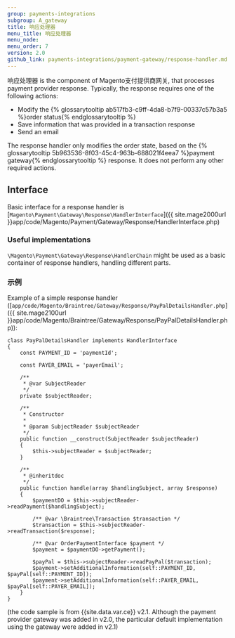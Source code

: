 ```yaml
---
group: payments-integrations
subgroup: A_gateway
title: 响应处理器
menu_title: 响应处理器
menu_node: 
menu_order: 7
version: 2.0
github_link: payments-integrations/payment-gateway/response-handler.md
---
```


响应处理器 is the component of Magento支付提供商网关, that processes payment provider response. Typically, the response requires one of the following actions:

- Modify the {% glossarytooltip ab517fb3-c9ff-4da8-b7f9-00337c57b3a5 %}order status{% endglossarytooltip %}
- Save information that was provided in a transaction response
- Send an email

The response handler only modifies the order state, based on the {% glossarytooltip 5b963536-8f03-45c4-963b-688021f4eea7 %}payment gateway{% endglossarytooltip %} response. It does not perform any other required actions. 

## Interface

Basic interface for a response handler is [`Magento\Payment\Gateway\Response\HandlerInterface`]({{ site.mage2000url }}app/code/Magento/Payment/Gateway/Response/HandlerInterface.php)


### Useful implementations

`\Magento\Payment\Gateway\Response\HandlerChain` might be used as a basic container of response handlers, handling different parts.

### 示例

Example of a simple response handler ([`app/code/Magento/Braintree/Gateway/Response/PayPalDetailsHandler.php`]({{ site.mage2100url }}app/code/Magento/Braintree/Gateway/Response/PayPalDetailsHandler.php)):

``` php?start_inline=1
class PayPalDetailsHandler implements HandlerInterface
{
    const PAYMENT_ID = 'paymentId';

    const PAYER_EMAIL = 'payerEmail';

    /**
     * @var SubjectReader
     */
    private $subjectReader;

    /**
     * Constructor
     *
     * @param SubjectReader $subjectReader
     */
    public function __construct(SubjectReader $subjectReader)
    {
        $this->subjectReader = $subjectReader;
    }

    /**
     * @inheritdoc
     */
    public function handle(array $handlingSubject, array $response)
    {
        $paymentDO = $this->subjectReader->readPayment($handlingSubject);

        /** @var \Braintree\Transaction $transaction */
        $transaction = $this->subjectReader->readTransaction($response);

        /** @var OrderPaymentInterface $payment */
        $payment = $paymentDO->getPayment();

        $payPal = $this->subjectReader->readPayPal($transaction);
        $payment->setAdditionalInformation(self::PAYMENT_ID, $payPal[self::PAYMENT_ID]);
        $payment->setAdditionalInformation(self::PAYER_EMAIL, $payPal[self::PAYER_EMAIL]);
    }
}
```

(the code sample is from {{site.data.var.ce}} v2.1. Although the payment provider gateway was added in v2.0, the particular default implementation using the gateway were added in v2.1)